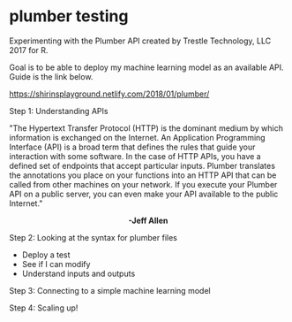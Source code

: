 # plumber testing
Experimenting with the Plumber API created by Trestle Technology, LLC 2017 for R.

Goal is to be able to deploy my machine learning model as an available API. Guide is the link below.

https://shirinsplayground.netlify.com/2018/01/plumber/


Step 1: Understanding APIs


"The Hypertext Transfer Protocol (HTTP) is the dominant medium by which information is exchanged on the Internet. An Application Programming Interface (API) is a broad term that defines the rules that guide your interaction with some software. In the case of HTTP APIs, you have a defined set of endpoints that accept particular inputs. Plumber translates the annotations you place on your functions into an HTTP API that can be called from other machines on your network. If you execute your Plumber API on a public server, you can even make your API available to the public Internet."


<b><center> -Jeff Allen </center></b>

Step 2: Looking at the syntax for plumber files
 - Deploy a test
 - See if I can modify
 - Understand inputs and outputs

Step 3: Connecting to a simple machine learning model

Step 4: Scaling up!
